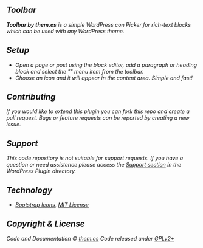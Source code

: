 ## <i> Toolbar

**<i> Toolbar by them.es** is a simple WordPress <i>con Picker for rich-text blocks which can be used with any WordPress theme.

## Setup
* Open a page or post using the block editor, add a paragraph or heading block and select the "<i>" menu item from the toolbar.
* Choose an icon and it will appear in the content area. Simple and fast!

## Contributing
If you would like to extend this plugin you can fork this repo and create a pull request.
Bugs or feature requests can be reported by creating a new issue.

## Support
This code repository is not suitable for support requests. If you have a question or need assistence please access the [Support section](https://wordpress.org/support/plugin/i-toolbar) in the WordPress Plugin directory.

## Technology
* [Bootstrap Icons](https://github.com/twbs/icons), [MIT License](https://github.com/twbs/icons/blob/main/LICENSE.md)

## Copyright & License
Code and Documentation &copy; [them.es](https://them.es)
Code released under [GPLv2+](https://www.gnu.org/licenses/gpl-2.0.html)